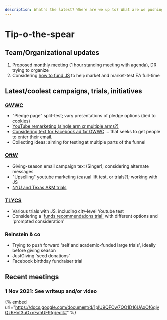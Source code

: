```yaml
---
description: What's the latest? Where are we up to? What are we pushing on now?
---
```


# Tip-o-the-spear

## Team/Organizational updates

1. Proposed [monthly meeting](https://docs.google.com/document/d/1pIU9QFOw7QO1D16UAxOf6qjvQz6Hnt3uOxnEahUF9fg/edit#heading=h.31ssdq6stkkt) (1 hour standing meeting with agenda), DR trying to organize
2. Considering [how to fund JS](https://docs.google.com/document/d/1pIU9QFOw7QO1D16UAxOf6qjvQz6Hnt3uOxnEahUF9fg/edit#heading=h.31ssdq6stkkt) to help market and market-test EA full-time

## Latest/coolest campaigns, trials, initiatives

### [GWWC](tip-o-the-spear.md#gwwc)

* "Pledge page" split-test; vary presentations of pledge options (tied to cookies)  &#x20;
* [YouTube remarketing (single arm or multiple arms?)](contexts-and-environments-for-testing/gwwc/youtube-remarketing.md)
* [Considering text for Facebook ad for GWWC](contexts-and-environments-for-testing/gwwc/facebook-ads-gwwc.md) ... that seeks to get people to enter their email.
* Collecting ideas: aiming for testing at multiple parts of the funnel

### [OftW](tip-o-the-spear.md#oftw)

* Giving-season email campaign text (Singer); considering alternate messages
* "Upselling" youtube marketing (casual lift test, or trials?); working with JS
* [NYU and Texas A\&M trials](contexts-and-environments-for-testing/one-for-the-world.md#ongoing-completed-experiments)

### [TLYCS](contexts-and-environments-for-testing/tlycs/)

* Various trials with JS, including city-level Youtube test
* Considering a '[funds recommendations trial'](contexts-and-environments-for-testing/tlycs/funds-recommendations-trial.md) with different options and 'prompted consideration'

### Reinstein & co&#x20;

* Trying to push forward 'self and academic-funded large trials', ideally before giving season
* JustGiving 'seed donations'
* Facebook birthday fundraiser trial&#x20;

## Recent meetings

### 1 Nov 2021: See writeup and/or video

{% embed url="https://docs.google.com/document/d/1pIU9QFOw7QO1D16UAxOf6qjvQz6Hnt3uOxnEahUF9fg/edit#" %}
